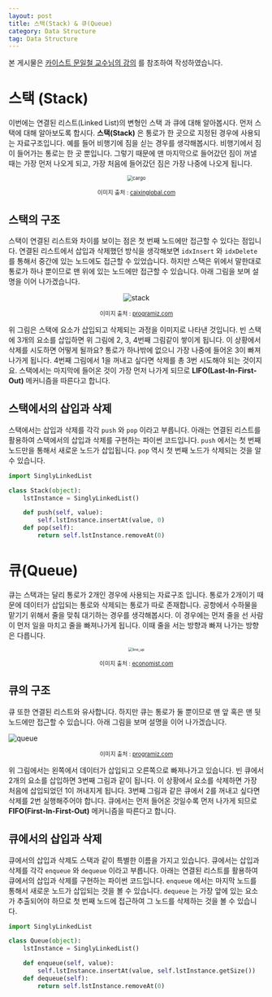 ```yaml
---
layout: post
title: 스택(Stack) & 큐(Queue)
category: Data Structure
tag: Data Structure
---
```




본 게시물은 [카이스트 문일철 교수님의 강의](https://www.edwith.org/datastructure-2019s/lecture/40291/) 를 참조하여 작성하였습니다.



# 스택 (Stack)

이번에는 연결된 리스트(Linked List)의 변형인 스택 과 큐에 대해 알아봅시다. 먼저 스택에 대해 알아보도록 합시다. **스택(Stack)** 은 통로가 한 곳으로 지정된 경우에 사용되는 자료구조입니다. 예를 들어 비행기에 짐을 싣는 경우를 생각해봅시다. 비행기에서 짐이 들어가는 통로는 한 곳 뿐입니다. 그렇기 때문에 맨 마지막으로 들어갔던 짐이 꺼낼 때는 가장 먼저 나오게 되고, 가장 처음에 들어갔던 짐은 가장 나중에 나오게 됩니다.

<p align="center"><img src="https://img.caixin.com/2020-04-07/1586260430322927.jpg" alt="cargo" style="zoom: 67%;" /></p>

<p align="center" style="font-size:80%">이미지 출처 : <a href="https://www.caixinglobal.com/2020-04-07/airlines-convert-passenger-planes-to-haul-cargo-101539686.html">caixinglobal.com</a></p>

## 스택의 구조

스택이 연결된 리스트와 차이를 보이는 점은 첫 번째 노드에만 접근할 수 있다는 점입니다. 연결된 리스트에서 삽입과 삭제했던 방식을 생각해보면 `idxInsert` 와  `idxDelete` 를 통해서 중간에 있는 노드에도 접근할 수 있었습니다. 하지만 스택은 위에서 말한대로 통로가 하나 뿐이므로 맨 위에 있는 노드에만 접근할 수 있습니다. 아래 그림을 보며 설명을 이어 나가겠습니다.

<p align="center"><img src="https://cdn.programiz.com/sites/tutorial2program/files/stack.png" alt="stack"  /></p>

<p align="center" style="font-size:80%">이미지 출처 : <a href="https://www.programiz.com/dsa/stack">programiz.com</a></p>

위 그림은 스택에 요소가 삽입되고 삭제되는 과정을 이미지로 나타낸 것입니다. 빈 스택에 3개의 요소를 삽입하면 위 그림에 2, 3, 4번째 그림같이 쌓이게 됩니다. 이 상황에서 삭제를 시도하면 어떻게 될까요? 통로가 하나밖에 없으니 가장 나중에 들어온 3이 빠져나가게 됩니다. 4번째 그림에서 1을 꺼내고 싶다면 삭제를 총 3번 시도해야 되는 것이지요. 스택에서는 마지막에 들어온 것이 가장 먼저 나가게 되므로 **LIFO(Last-In-First-Out)** 메커니즘을 따른다고 합니다.



## 스택에서의 삽입과 삭제

스택에서는 삽입과 삭제를 각각 `push` 와 `pop` 이라고 부릅니다. 아래는 연결된 리스트를 활용하여 스택에서의 삽입과 삭제를 구현하는 파이썬 코드입니다. `push` 에서는 첫 번째 노드만을 통해서 새로운 노드가 삽입됩니다. `pop` 역시 첫 번째 노드가 삭제되는 것을 알 수 있습니다.

```python
import SinglyLinkedList

class Stack(object):
    lstInstance = SinglyLinkedList()

    def push(self, value):
        self.lstInstance.insertAt(value, 0)
    def pop(self):
        return self.lstInstance.removeAt(0)
```





# 큐(Queue)

큐는 스택과는 달리 통로가 2개인 경우에 사용되는 자료구조 입니다. 통로가 2개이기 때문에 데이터가 삽입되는 통로와 삭제되는 통로가 따로 존재합니다. 공항에서 수하물을 맡기기 위해서 줄을 맞춰 대기하는 경우를 생각해봅시다. 이 경우에는 먼저 줄을 선 사람이 먼저 일을 마치고 줄을 빠져나가게 됩니다. 이때 줄을 서는 방향과 빠져 나가는 방향은 다릅니다.

<p align="center"><img src="https://www.economist.com/img/b/1280/721/90/sites/default/files/images/2015/07/blogs/gulliver/20150801_blp525.jpg" alt="line_up" style="zoom:50%;" /></p>

<p align="center" style="font-size:80%">이미지 출처 : <a href="https://www.economist.com/gulliver/2015/07/31/line-up-line-up">economist.com</a></p>



## 큐의 구조

큐 또한 연결된 리스트와 유사합니다. 하지만 큐는 통로가 둘 뿐이므로 맨 앞 혹은 맨 뒷 노드에만 접근할 수 있습니다. 아래 그림을 보며 설명을 이어 나가겠습니다.

![queue](https://cdn.programiz.com/sites/tutorial2program/files/queue.png)

<p align="center" style="font-size:80%">이미지 출처 : <a href="https://www.programiz.com/dsa/queue">programiz.com</a></p>

위 그림에서는 왼쪽에서 데이터가 삽입되고 오른쪽으로 빠져나가고 있습니다. 빈 큐에서 2개의 요소를 삽입하면 3번째 그림과 같이 됩니다. 이 상황에서 요소를 삭제하면 가장 처음에 삽입되었던 1이 꺼내지게 됩니다. 3번째 그림과 같은 큐에서 2를 꺼내고 싶다면 삭제를 2번 실행해주어야 합니다. 큐에서는 먼저 들어온 것일수록 먼저 나가게 되므로 **FIFO(First-In-First-Out)** 메커니즘을 따른다고 합니다.

## 큐에서의 삽입과 삭제

큐에서의 삽입과 삭제도 스택과 같이 특별한 이름을 가지고 있습니다. 큐에서는 삽입과 삭제를 각각 `enqueue` 와 `dequeue` 이라고 부릅니다. 아래는 연결된 리스트를 활용하여 큐에서의 삽입과 삭제를 구현하는 파이썬 코드입니다. `enqueue` 에서는 마지막 노드를 통해서 새로운 노드가 삽입되는 것을 볼 수 있습니다. `dequeue` 는 가장 앞에 있는 요소가 추출되어야 하므로 첫 번째 노드에 접근하여 그 노드를 삭제하는 것을 볼 수 있습니다.

```python
import SinglyLinkedList

class Queue(object):
    lstInstance = SinglyLinkedList()

    def enqueue(self, value):
        self.lstInstance.insertAt(value, self.lstInstance.getSize())
    def dequeue(self):
        return self.lstInstance.removeAt(0)
```

